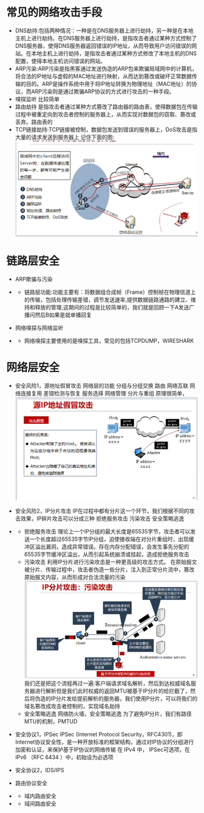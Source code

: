 # 常见的网络攻击手段
- DNS劫持:包括两种情况：一种是在DNS服务器上进行劫持，另一种是在本地主机上进行劫持。在DNS服务器上进行劫持，是指攻击者通过某种方式控制了DNS服务器，使得DNS服务器返回错误的IP地址，从而导致用户访问错误的网站。在本地主机上进行劫持，是指攻击者通过某种方式修改了本地主机的DNS配置，使得本地主机访问错误的网站。
- ARP污染:ARP污染是指黑客通过发送伪造的ARP包来欺骗局域网中的计算机，将合法的IP地址与虚假的MAC地址进行映射，从而达到篡改或破坏正常数据传输的目的。ARP是操作系统中用于将IP地址转换为物理地址（MAC地址）的协议，而ARP污染则是通过欺骗ARP协议的方式进行攻击的一种手段。
- 嗅探监听 比较简单
- 路由劫持 是指攻击者通过某种方式篡改了路由器的路由表，使得数据包在传输过程中被重定向到攻击者控制的服务器上，从而实现对数据包的窃取、篡改或丢弃。路由表的
- TCP链接劫持:TCP链接被控制，数据包发送到错误的服务器上，DoS攻击是指大量的请求发送到服务器上
记住下面的图:
![image](/image/cyberattack.png)
# 链路层安全
- ARP欺骗与污染
- - 链路层功能:功能主要有：将数据组合成帧（Frame）控制帧在物理信道上的传输，包括处理传输差错，调节发送速率,提供数据链路通路的建立、维持和释放的管理,这期间的过程是比较简单的，我们就是回顾一下A发送广播问然后B如果是就单播回复

- 网络嗅探与网络监听
- - 网络嗅探主要使用的是嗅探工具，常见的包括TCPDUMP，WIRESHARK

# 网络层安全
- 安全风险1，源地址假冒攻击
网络层的功能 
分组与分组交换
路由
网络互联
网络连接复用
差错检测与恢复
服务选择
网络管理
分片与重组
原理很简单，
![image](/image/IP_fake.png)

- 安全风险2，IP分片攻击
IP在过程中都有分片这一个环节，我们根据不同的攻击效果，IP碎片攻击可以分成三种
拒绝服务攻击
污染攻击
安全策略逃逸
- - 拒绝服务攻击
理论上一个IP分组的最大长度是65535字节，攻击者可以发送一个长度超过65535字节IP分组，迫使接收端在对分片重组时，出现缓冲区溢出漏洞，造成异常错误。存在内存分配错误，会发生事先分配的65535字节缓冲区溢出，从而引起系统崩溃或挂起，造成拒绝服务攻击
  - 污染攻击
利用IP分片进行污染攻击是一种更高级的攻击方式。
在原始报文被分片、传输过程中，攻击者伪造一些分片，注入到正常分片流中，篡改原始报文内容，从而形成对合法流量的污染
![image](/image/IP_fragment.png)
我们还是把这个流程再过一遍:客户端请求域名解析，然后到达权威域名服务器进行解析但是我们此时权威的返回MTU被基于IP分片的给拦截了，然后将伪造的IP分片发给提前解析的服务器，我们使用P分片，可以将我们的域名篡改成攻击者控制的，实现域名劫持
  - 安全策略逃逸
  网络防火墙，安全策略逃逸
  为了避免IP分片，我们有路径MTU的机制，PMTUD

- 安全协议1，IPSec
IPSec (Internet Protocol Security，RFC4301)，即Internet协议安全性，是一种开放标准的框架结构，通过对IP协议的分组进行加密和认证，来保护基于IP协议的网络传输
在 IPv4 中， IPSec可选项，在 IPv6 （RFC 6434 ）中，初始设为必选项

- 安全协议2，IDS/IPS
- 路由协议安全
- - 域内路由安全
- - 域间路由安全

